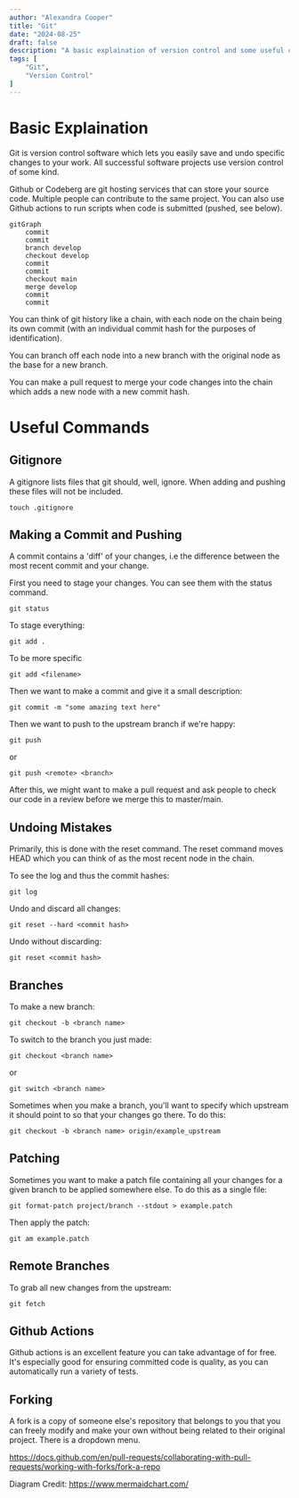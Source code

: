 ```yaml
---
author: "Alexandra Cooper"
title: "Git"
date: "2024-08-25"
draft: false
description: "A basic explaination of version control and some useful commands (so I can find them easily!)"
tags: [
    "Git",
    "Version Control"
]
---
```


# Basic Explaination
Git is version control software which lets you easily save and undo specific changes to your work. All successful software projects use version control of some kind.

Github or Codeberg are git hosting services that can store your source code. Multiple people can contribute to the same project. You can also use Github actions to run scripts when code is submitted (pushed, see below).

```mermaid
gitGraph
    commit
    commit
    branch develop
    checkout develop
    commit
    commit
    checkout main
    merge develop
    commit
    commit
```

You can think of git history like a chain, with each node on the chain being its own commit (with an individual commit hash for the purposes of identification).

You can branch off each node into a new branch with the original node as the base for a new branch.

You can make a pull request to merge your code changes into the chain which adds a new node with a new commit hash.

# Useful Commands

## Gitignore

A gitignore lists files that git should, well, ignore. When adding and pushing these files will not be included. 

```
touch .gitignore
```

## Making a Commit and Pushing
A commit contains a 'diff' of your changes, i.e the difference between the most recent commit and your change.

First you need to stage your changes. You can see them with the status command.

```
git status
```

To stage everything:

```
git add .
```
To be more specific

```
git add <filename>
```

Then we want to make a commit and give it a small description:
```
git commit -m "some amazing text here"
```

Then we want to push to the upstream branch if we're happy:
```
git push
```
or
```
git push <remote> <branch>
```

After this, we might want to make a pull request and ask people to check our code in a review before we merge this to master/main.

## Undoing Mistakes
Primarily, this is done with the reset command. The reset command moves HEAD which you can think of as the most recent node in the chain. 

To see the log and thus the commit hashes:
```
git log
```

Undo and discard all changes:

```
git reset --hard <commit hash>
```

Undo without discarding:
```
git reset <commit hash> 
```

## Branches

To make a new branch:

```
git checkout -b <branch name>
```

To switch to the branch you just made:

```
git checkout <branch name>
```
or
```
git switch <branch name>
```

Sometimes when you make a branch, you'll want to specify which upstream it should point to so that your changes go there. To do this:

```
git checkout -b <branch name> origin/example_upstream
```


## Patching
Sometimes you want to make a patch file containing all your changes for a given branch to be applied somewhere else. To do this as a single file:
```
git format-patch project/branch --stdout > example.patch
```
Then apply the patch:
```
git am example.patch
```

## Remote Branches
To grab all new changes from the upstream:
```
git fetch
```

## Github Actions
Github actions is an excellent feature you can take advantage of for free. It's especially good for ensuring committed code is quality, as you can automatically run a variety of tests.

## Forking

A fork is a copy of someone else's repository that belongs to you that you can freely modify and make your own without being related to their original project. There is a dropdown menu.

https://docs.github.com/en/pull-requests/collaborating-with-pull-requests/working-with-forks/fork-a-repo


Diagram Credit: https://www.mermaidchart.com/